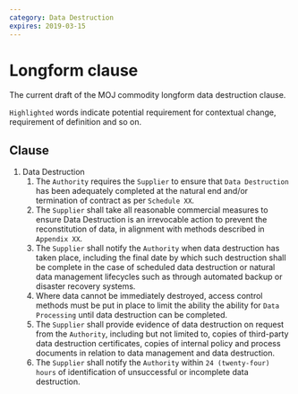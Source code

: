 ```yaml
---
category: Data Destruction
expires: 2019-03-15
---
```

# Longform clause

The current draft of the MOJ commodity longform data destruction clause.

`Highlighted` words indicate potential requirement for contextual change, requirement of definition and so on.

## Clause

1. Data Destruction
   1. The `Authority` requires the `Supplier` to ensure that `Data Destruction` has been adequately completed at the natural end and/or termination of contract as per `Schedule XX`.
   2. The `Supplier` shall take all reasonable commercial measures to ensure Data Destruction is an irrevocable action to prevent the reconstitution of data, in alignment with methods described in `Appendix XX`.
   3. The `Supplier` shall notify the `Authority` when data destruction has taken place, including the final date by which such destruction shall be complete in the case of scheduled data destruction or natural data management lifecycles such as through automated backup or disaster recovery systems.
   4. Where data cannot be immediately destroyed, access control methods must be put in place to limit the ability the ability for `Data Processing` until data destruction can be completed.
   5. The `Supplier` shall provide evidence of data destruction on request from the `Authority`, including but not limited to, copies of third-party data destruction certificates, copies of internal policy and process documents in relation to data management and data destruction.
   6. The `Supplier` shall notify the `Authority` within `24 (twenty-four) hours` of identification of unsuccessful or incomplete data destruction.